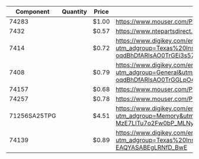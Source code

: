 | Component    | Quantity | Price | Link                                                                                                                                                                                                                                                                                                                                                           |
|--------------|----------|-------|----------------------------------------------------------------------------------------------------------------------------------------------------------------------------------------------------------------------------------------------------------------------------------------------------------------------------------------------------------------|
| 74283        |          | $1.00 | https://www.mouser.com/ProductDetail/Texas-Instruments/CD74HC283E?qs=RnzODY3cU8shmb86AYBtWg%3D%3D&mgh=1&gclid=Cj0KCQiA-oqdBhDfARIsAO0TrGEmKDo1TdiMKPdIP8Yv9Tlo3FDWtz-OjQo3GqA60WVg4HvZCLQQJOgaAmH-EALw_wcB                                                                                                                                                     |
| 7432         |          | $0.57 | https://www.ntepartsdirect.com/ENG/PRODUCT/NTE74HCT32?gclid=CjwKCAiAu5agBhBzEiwAdiR5tOHDMwKJONGptkh8LJl7zV8tu3wGolKBfrqALvrw6QpubUV-BWec7RoCpNwQAvD_BwE                                                                                                                                                                                                        |
| 7414         |          | $0.72 | https://www.digikey.com/en/products/detail/texas-instruments/CD74HCT14E/38266?utm_adgroup=Texas%20Instruments&utm_source=google&utm_medium=cpc&utm_campaign=PMax:%20Smart%20Shopping_Supplier_Texas%20Instruments&utm_term=&utm_content=Texas%20Instruments&gclid=Cj0KCQiA-oqdBhDfARIsAO0TrGEi3s57fklKDmL1amgPPa1W41ul_MaQjN2G8ou-ZUIjiRIOXnwyDisaAvQPEALw_wcB |
| 7408         |          | $0.79 | https://www.digikey.com/en/products/detail/texas-instruments/CD74AC08E/1691730?utm_adgroup=General&utm_source=google&utm_medium=cpc&utm_campaign=PMax:%20Smart%20Shopping_Product_Zombie%20SKUS&utm_term=&utm_content=General&gclid=Cj0KCQiA-oqdBhDfARIsAO0TrGGLpO44JUHCrYpPM94920wbHAJS5rFTKIJPvFCpVgwCBGW54_BKwTsaAgGhEALw_wcB                               |
| 74157        |          | $0.68 | https://www.mouser.com/ProductDetail/Texas-Instruments/SN74AHC157N?qs=rgxfVHSNRPU5K%252Bl6TL24uA%3D%3D&mgh=1&gclid=CjwKCAiAu5agBhBzEiwAdiR5tDnXwHi-_a7vhTU5xfpQ4rE0xn4HuYAHoXhVDbe54YX9-WBN0a1L8hoCDjIQAvD_BwE                                                                                                                                                 |
| 74257        |          | $0.78 | https://www.mouser.com/ProductDetail/Texas-Instruments/SN74HCT257N?qs=DXdcjUGny5ODl42ORtgjmQ%3D%3D&mgh=1&gclid=Cj0KCQiA-oqdBhDfARIsAO0TrGFB_-sQEgka-MJTbRbw5RxNP6uClJYh6O1sHhBB2_IrFIUUe4u8GScaAnfDEALw_wcB                                                                                                                                                    |
| 71256SA25TPG |          | $4.51 | https://www.digikey.com/en/products/detail/renesas-electronics-america-inc/71256SA25TPG/1915734?utm_adgroup=Memory&utm_source=google&utm_medium=cpc&utm_campaign=Shopping_Product_Integrated%20Circuits%20%28ICs%29_NEW&utm_term=&utm_content=Memory&gclid=Cj0KCQiA8aOeBhCWARIsANRFrQHk4LoIwOg-MzE7LITu7o2Fw0bP_MLNylBrLEhqwS_NKSw1aiVoEigaAtOgEALw_wcB        |
| 74139        |          | $0.89 | https://www.digikey.com/en/products/detail/texas-instruments/SN74HCT138N/277254?utm_adgroup=Texas%20Instruments&utm_source=google&utm_medium=cpc&utm_campaign=PMax:%20Smart%20Shopping_Supplier_Texas%20Instruments&utm_term=&utm_content=Texas%20Instruments&gclid=EAIaIQobChMIkOukqcHm_AIV5QStBh2APwO-EAQYASABEgLRNfD_BwE                                    |
